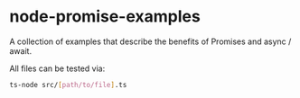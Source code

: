 # node-promise-examples

A collection of examples that describe the benefits of Promises and async / await.

All files can be tested via:
```bash
ts-node src/[path/to/file].ts
```